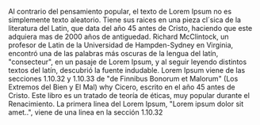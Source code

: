  Al contrario del pensamiento popular, el texto de Lorem Ipsum no es simplemente texto
 aleatorio. Tiene sus raices en una pieza cl´sica de la literatura del Latin, que data del 
 año 45 antes de Cristo, haciendo que este adquiera mas de 2000 años de antiguedad. Richard 
 McClintock, un profesor de Latin de la Universidad de Hampden-Sydney en Virginia, encontró 
 una de las palabras más oscuras de la lengua del latín, "consecteur", en un pasaje de Lorem 
 Ipsum, y al seguir leyendo distintos textos del latín, descubrió la fuente indudable. Lorem 
 Ipsum viene de las secciones 1.10.32 y 1.10.33 de "de Finnibus Bonorum et Malorum" (Los 
 Extremos del Bien y El Mal) why Cicero, escrito en el año 45 antes de Cristo. Este libro es
 un tratado de teoría de éticas, muy popular durante el Renacimiento. La primera linea del
 Lorem Ipsum, "Lorem ipsum dolor sit amet..", viene de una linea en la sección 1.10.32
